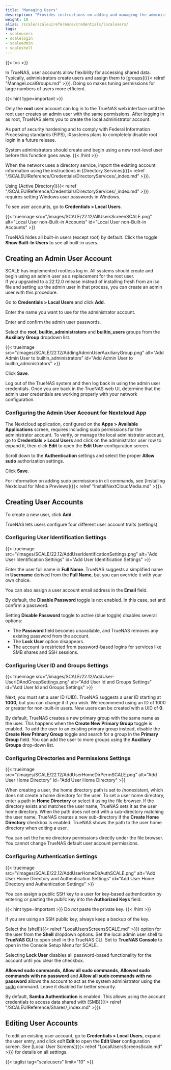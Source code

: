 ```yaml
---
title: "Managing Users"
description: "Provides instructions on adding and managing the administrator and local user accounts."
weight: 10
alias: /scale/scaleuireference/credentials/localusers/
tags:
- scaleusers
- scalelogin
- scaleadmin
- scaleshell
---
```


{{< toc >}}

In TrueNAS, user accounts allow flexibility for accessing shared data.
Typically, administrators create users and assign them to [groups]({{< relref "ManageLocalGroups.md" >}}).
Doing so makes tuning permissions for large numbers of users more efficient.

{{< hint type=important >}}

Only the **root** user account can log in to the TrueNAS web interface until the root user creates an admin user with the same permissions.
After logging in as root, TrueNAS alerts you to create the local administrator account.

As part of security hardening and to comply with Federal Information Processing standards (FIPS), iXsystems plans to completely disable root login in a future release.

System administrators should create and begin using a new root-level user before this function goes away.
{{< /hint >}}

When the network uses a directory service, import the existing account information using the instructions in [Directory Services]({{< relref "/SCALEUIReference/Credentials/DirectoryServices/_index.md" >}}).

Using [Active Directory]({{< relref "/SCALEUIReference/Credentials/DirectoryServices/_index.md" >}}) requires setting Windows user passwords in Windows.

To see user accounts, go to **Credentials > Local Users**.

{{< trueimage src="/images/SCALE/22.12/AllUsersScreenSCALE.png" alt="Local User non-Built-in Accounts" id="Local User non-Built-in Accounts" >}}

TrueNAS hides all built-in users (except root) by default. Click the toggle **Show Built-In Users** to see all built-in users.

## Creating an Admin User Account
SCALE has implemented rootless log in. All systems should create and begin using an admin user as a replacement for the root user.  
If you upgraded to a 22.12.0 release instead of installing fresh from an iso file and setting up the admin user in that process, you can create an admin user with this procedure.

Go to **Credentials > Local Users** and click **Add**.

Enter the name you want to use for the administrator account.

Enter and confirm the admin user passwords.

Select the **root**, **builtin_administrators** and **builtin_users** groups from the **Auxiliary Group** dropdown list.

{{< trueimage src="/images/SCALE/22.12/AddingAdminUserAuxiliaryGroup.png" alt="Add Admin User to builtin_administrators" id="Add Admin User to builtin_administrators" >}}

Click **Save**.

Log out of the TrueNAS system and then log back in using the admin user credentials. Once you are back in the TrueNAS web UI, determine that the admin user credentials are working properly with your network configuration.

### Configuring the Admin User Account for Nextcloud App
The Nextcloud application, configured on the **Apps > Available Applications** screen, requires including sudo permissions for the administrator account. 
To verify, or manage the local administrator account, go to **Credentials > Local Users** and click on the administrator user row to expand it, then click **Edit** to open the **Edit User** configuration screen.

Scroll down to the **Authentication** settings and select the proper **Allow sudo** authorization settings.

Click **Save**.

For information on adding sudo permissions in cli commands, see [Installing Nextcloud for Media Previews]({{< relref "InstallNextCloudMedia.md" >}}).

## Creating User Accounts

To create a new user, click **Add**.

TrueNAS lets users configure four different user account traits (settings). 

### Configuring User Identification Settings

{{< trueimage src="/images/SCALE/22.12/AddUserIdentificationSettings.png" alt="Add User Identification Settings" id="Add User Identification Settings" >}}

Enter the user full name in **Full Name**.
TrueNAS suggests a simplified name in **Username** derived from the **Full Name**, but you can override it with your own choice.

You can also assign a user account email address in the **Email** field.

By default, the **Disable Password** toggle is not enabled. In this case, set and confirm a password.

Setting **Disable Password** toggle to active (blue toggle) disables several options: 
* The **Password** field becomes unavailable, and TrueNAS removes any existing password from the account.
* The **Lock User** option disappears.
* The account is restricted from password-based logins for services like SMB shares and SSH sessions.

### Configuring User ID and Groups Settings

{{< trueimage src="/images/SCALE/22.12/AddUser-UserIDAndGroupSettings.png" alt="Add User Id and Groups Settings" id="Add User Id and Groups Settings" >}}

Next, you must set a user ID (UID).
TrueNAS suggests a user ID starting at **1000**, but you can change it if you wish.
We recommend using an ID of 1000 or greater for non-built-in users.
New users can be created with a UID of **0**.

By default, TrueNAS creates a new primary group with the same name as the user. This happens when the **Create New Primary Group** toggle is enabled.
To add the user to an existing primary group instead, disable the **Create New Primary Group** toggle and search for a group in the **Primary Group** field.
You can add the user to more groups using the **Auxiliary Groups** drop-down list. 

### Configuring Directories and Permissions Settings 

{{< trueimage src="/images/SCALE/22.12/AddUserHomeDirPermSCALE.png" alt="Add User Home Directory" id="Add User Home Directory" >}}

When creating a user, the home directory path is set to <file>/nonexistent</file>, which does not create a home directory for the user.
To set a user home directory, enter a path in **Home Directory** or select it using the file browser.
If the directory exists and matches the user name, TrueNAS sets it as the user home directory.
When the path does not end with a sub-directory matching the user name, TrueNAS creates a new sub-directory if the **Create Home Directory** checkbox is enabled.
TrueNAS shows the path to the user home directory when editing a user.

You can set the home directory permissions directly under the file browser. 
You cannot change TrueNAS default user account permissions.

### Configuring Authentication Settings

{{< trueimage src="/images/SCALE/22.12/AddUserHomeDirAuthSCALE.png" alt="Add User Home Directory and Authentication Settings" id="Add User Home Directory and Authentication Settings" >}}

You can assign a public SSH key to a user for key-based authentication by entering or pasting the *public* key into the **Authorized Keys** field.

{{< hint type=important >}}
Do *not* paste the private key.
{{< /hint >}}

If you are using an SSH public key, always keep a backup of the key.

Select the [shell]({{< relref "LocalUsersScreensSCALE.md" >}}) option for the user from the **Shell** dropdown options. 
Set the local admin user shell to **TrueNAS CLI** to open shell in the TrueNAS CLI. Set to **TrueNAS Console** to open in the Console Setup Menu for SCALE. 

Selecting **Lock User** disables all password-based functionality for the account until you clear the checkbox.

**Allowed sudo commands**, **Allow all sudo commands**, **Allowed sudo commands with no password** and **Allow all sudo commands with no password** allows the account to act as the system administrator using the [sudo](https://www.sudo.ws/) command. Leave it disabled for better security.

By default, **Samba Authentication** is enabled.
This allows using the account credentials to access data shared with [SMB]({{< relref "/SCALEUIReference/Shares/_index.md" >}}).

## Editing User Accounts

To edit an existing user account, go to **Credentials > Local Users**, expand the user entry, and click <i class="material-icons" aria-hidden="true" title="Configure">edit</i> **Edit** to open the **Edit User** configuration screen. See [Local User Screens]({{< relref "LocalUsersScreensScale.md" >}}) for details on all settings.

{{< taglist tag="scaleusers" limit="10" >}}
